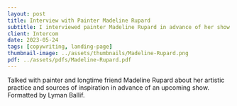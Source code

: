 ```yaml
---
layout: post
title: Interview with Painter Madeline Rupard
subtitle: I interviewed painter Madeline Rupard in advance of her show Light Is the Thing A Body Moves Through
client: Intercom
date: 2023-05-24
tags: [copywriting, landing-page]
thumbnail-image: ../assets/thumbnails/Madeline-Rupard.png
pdf: ../assets/pdfs/Madeline-Rupard.pdf
---
```


Talked with painter and longtime friend Madeline Rupard about her artistic practice and sources of inspiration in advance of an upcoming show. Formatted by Lyman Ballif.